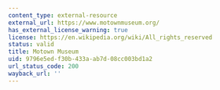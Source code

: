 ```yaml
---
content_type: external-resource
external_url: https://www.motownmuseum.org/
has_external_license_warning: true
license: https://en.wikipedia.org/wiki/All_rights_reserved
status: valid
title: Motown Museum
uid: 9796e5ed-f30b-433a-ab7d-08cc003bd1a2
url_status_code: 200
wayback_url: ''
---
```

